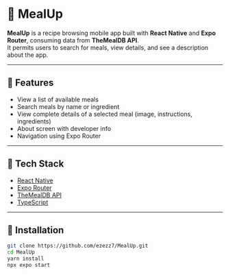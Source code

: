 # 🥗 MealUp

**MealUp** is a recipe browsing mobile app built with **React Native** and **Expo Router**, consuming data from **TheMealDB API**.  
It permits users to search for meals, view details, and see a description about the app.

---

## 📱 Features

- View a list of available meals
- Search meals by name or ingredient
- View complete details of a selected meal (image, instructions, ingredients)
- About screen with developer info
- Navigation using Expo Router

---

## 🔧 Tech Stack

- [React Native](https://reactnative.dev/)
- [Expo Router](https://expo.dev/router)
- [TheMealDB API](https://www.themealdb.com/)
- [TypeScript](https://www.typescriptlang.org/)

---

## 🚀 Installation

```bash
git clone https://github.com/ezezz7/MealUp.git
cd MealUp
yarn install
npx expo start
